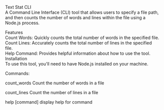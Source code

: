 Text Stat CLI  
A Command Line Interface (CLI) tool that allows users to specify a file path, and then counts the number of words and lines within the file using a Node.js process.  

Features  
Count Words: Quickly counts the total number of words in the specified file.  
Count Lines: Accurately counts the total number of lines in the specified file.  
Help Command: Provides helpful information about how to use the tool.  
Installation  
To use this tool, you'll need to have Node.js installed on your machine.  

Commands:  
  
  count_words <file>  Count the number of words in a file  
    
  count_lines <file>  Count the number of lines in a file  
    
  help [command]      display help for command  
